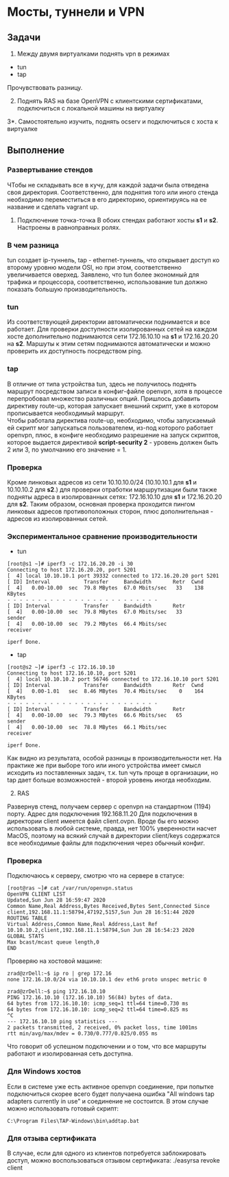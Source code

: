 # Мосты, туннели и VPN

## Задачи

1. Между двумя виртуалками поднять vpn в режимах
- tun
- tap

Прочувствовать разницу.


2. Поднять RAS на базе OpenVPN с клиентскими сертификатами, подключиться с локальной машины на виртуалку


3*. Самостоятельно изучить, поднять ocserv и подключиться с хоста к виртуалке


## Выполнение

### Развертывание стендов
ЧТобы не складывать все в кучу, для каждой задачи была отведена своя директория. Соответственно, для поднятия того или иного стенда необходимо переместиться в его директорию, ориентируясь на ее название и сделать vagrant up.

1. Подключение точка-точка
В обоих стендах работают хосты __s1__ и __s2__. Настроены в равноправных ролях.

### В чем разница
tun создает ip-туннель, tap - ethernet-туннель, что открывает доступ ко второму уровню модели OSI, но при этом, соответственно увеличивается оверхед. Заявлено, что tun более экономный для трафика и процессора, соответственно, использование tun должно показать большую производительность.

### tun
Из соответствующей директории автоматически поднимается и все работает. Для проверки доступности изолированных сетей на каждом хосте дополнительно поднимаются сети 172.16.10.10 на __s1__ и 172.16.20.20 на __s2__. Маршуты к этим сетям поднимаются автоматически и можно проверить их доступность посредством ping.

### tap 
В отличие от типа устройства tun, здесь не получилось поднять маршрут посредством записи в конфиг-файле openvpn, хотя в процессе перепробовал множество различных опций. Пришлось добавить директиву route-up, которая запускает внешний скрипт, уже в котором прописывается необходимый маршрут.   
Чтобы работала директива route-up, необходимо, чтобы запускаемый ей скрипт мог запускаться пользователем, из-под которого работает openvpn, плюс, в конфиге необходимо разрешение на запуск скриптов, которое выдается директивой __script-security 2__ - уровень должен быть 2 или 3, по умолчанию его значение = 1.

### Проверка
Кроме линковых адресов из сети 10.10.10.0/24 (10.10.10.1 для __s1__ и 10.10.10.2 для __s2__.) для проверки отработки маршрутизации были также подняты адреса в изолированных сетях: 172.16.10.10 для __s1__ и 172.16.20.20 для __s2__. Таким образом, основная проверка проходится пингом линковых адресов противоположных сторон, плюс дополнительная - адресов из изолированных сетей.

### Экспериментальное сравнение производительности

* tun

```
[root@s1 ~]# iperf3 -c 172.16.20.20 -i 30
Connecting to host 172.16.20.20, port 5201
[  4] local 10.10.10.1 port 39332 connected to 172.16.20.20 port 5201
[ ID] Interval           Transfer     Bandwidth       Retr  Cwnd
[  4]   0.00-10.00  sec  79.8 MBytes  67.0 Mbits/sec   33    138 KBytes
- - - - - - - - - - - - - - - - - - - - - - - - -
[ ID] Interval           Transfer     Bandwidth       Retr
[  4]   0.00-10.00  sec  79.8 MBytes  67.0 Mbits/sec   33             sender
[  4]   0.00-10.00  sec  79.2 MBytes  66.4 Mbits/sec                  receiver

iperf Done.
```

* tap

```
[root@s2 ~]# iperf3 -c 172.16.10.10
Connecting to host 172.16.10.10, port 5201
[  4] local 10.10.10.2 port 56746 connected to 172.16.10.10 port 5201
[ ID] Interval           Transfer     Bandwidth       Retr  Cwnd
[  4]   0.00-1.01   sec  8.46 MBytes  70.4 Mbits/sec    0    164 KBytes
- - - - - - - - - - - - - - - - - - - - - - - - -
[ ID] Interval           Transfer     Bandwidth       Retr
[  4]   0.00-10.00  sec  79.3 MBytes  66.6 Mbits/sec   65             sender
[  4]   0.00-10.00  sec  78.8 MBytes  66.1 Mbits/sec                  receiver

iperf Done.
```
Как видно из результата, особой разницы в производительности нет. На практике же при выборе того или иного устройства имеет смысл исходить из поставленных задач, т.к. tun чуть проще в организации, но tap дает больше возможностей - второй уровень иногда необходим. 


2. RAS

Развернув стенд, получаем сервер с openvpn на стандартном (1194) порту. Адрес для подключения 192.168.11.20
Для подключения в директории client имеется файл client.ovpn. Вроде бы его можно использовать в любой системе, правда, нет 100% уверенности насчет MacOS, поэтому на всякий случай в директории client/keys содержатся все необходимые файлы для подключения через обычный конфиг.

### Проверка

Подключаюсь к серверу, смотрю что на сервере в статусе:

```
[root@ras ~]# cat /var/run/openvpn.status
OpenVPN CLIENT LIST
Updated,Sun Jun 28 16:59:47 2020
Common Name,Real Address,Bytes Received,Bytes Sent,Connected Since
client,192.168.11.1:58794,47192,5157,Sun Jun 28 16:51:44 2020
ROUTING TABLE
Virtual Address,Common Name,Real Address,Last Ref
10.10.10.2,client,192.168.11.1:58794,Sun Jun 28 16:54:23 2020
GLOBAL STATS
Max bcast/mcast queue length,0
END
``` 

Проверяю на хостовой машине:

```
zrad@zrDell:~$ ip ro | grep 172.16
none 172.16.10.0/24 via 10.10.10.1 dev eth6 proto unspec metric 0

zrad@zrDell:~$ ping 172.16.10.10
PING 172.16.10.10 (172.16.10.10) 56(84) bytes of data.
64 bytes from 172.16.10.10: icmp_seq=1 ttl=64 time=0.730 ms
64 bytes from 172.16.10.10: icmp_seq=2 ttl=64 time=0.825 ms
^C
--- 172.16.10.10 ping statistics ---
2 packets transmitted, 2 received, 0% packet loss, time 1001ms
rtt min/avg/max/mdev = 0.730/0.777/0.825/0.055 ms
```

Что говорит об успешном подключении и о том, что все маршруты работают и изолированная сеть доступна.


### Для Windows хостов 
Если в системе уже есть активное openvpn соединение, при попытке подключиться скорее всего будет получаена ошибка "All windows tap adapters currently in use" и соединение не состоится. В этом случае можно использовать готовый скрипт:
```
C:\Program Files\TAP-Windows\bin\addtap.bat
```

### Для отзыва сертификата
В случае, если для одного из клиентов потребуется заблокировать доступ, можно воспользоваться отзывом сертификата:
./easyrsa revoke client
